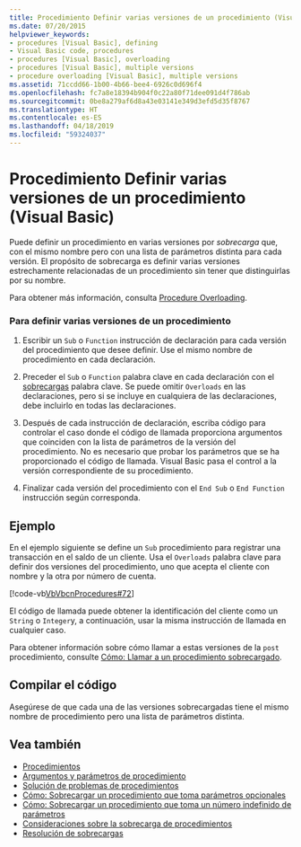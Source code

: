 ```yaml
---
title: Procedimiento Definir varias versiones de un procedimiento (Visual Basic)
ms.date: 07/20/2015
helpviewer_keywords:
- procedures [Visual Basic], defining
- Visual Basic code, procedures
- procedures [Visual Basic], overloading
- procedures [Visual Basic], multiple versions
- procedure overloading [Visual Basic], multiple versions
ms.assetid: 71ccdd66-1b00-4b66-bee4-6926c0d696f4
ms.openlocfilehash: fc7a8e18394b904f0c22a80f71dee091d4f786ab
ms.sourcegitcommit: 0be8a279af6d8a43e03141e349d3efd5d35f8767
ms.translationtype: HT
ms.contentlocale: es-ES
ms.lasthandoff: 04/18/2019
ms.locfileid: "59324037"
---
```

# <a name="how-to-define-multiple-versions-of-a-procedure-visual-basic"></a>Procedimiento Definir varias versiones de un procedimiento (Visual Basic)
Puede definir un procedimiento en varias versiones por *sobrecarga* que, con el mismo nombre pero con una lista de parámetros distinta para cada versión. El propósito de sobrecarga es definir varias versiones estrechamente relacionadas de un procedimiento sin tener que distinguirlas por su nombre.  
  
 Para obtener más información, consulta [Procedure Overloading](./procedure-overloading.md).  
  
### <a name="to-define-multiple-versions-of-a-procedure"></a>Para definir varias versiones de un procedimiento  
  
1. Escribir un `Sub` o `Function` instrucción de declaración para cada versión del procedimiento que desee definir. Use el mismo nombre de procedimiento en cada declaración.  
  
2. Preceder el `Sub` o `Function` palabra clave en cada declaración con el [sobrecargas](../../../../visual-basic/language-reference/modifiers/overloads.md) palabra clave. Se puede omitir `Overloads` en las declaraciones, pero si se incluye en cualquiera de las declaraciones, debe incluirlo en todas las declaraciones.  
  
3. Después de cada instrucción de declaración, escriba código para controlar el caso donde el código de llamada proporciona argumentos que coinciden con la lista de parámetros de la versión del procedimiento. No es necesario que probar los parámetros que se ha proporcionado el código de llamada. Visual Basic pasa el control a la versión correspondiente de su procedimiento.  
  
4. Finalizar cada versión del procedimiento con el `End Sub` o `End Function` instrucción según corresponda.  
  
## <a name="example"></a>Ejemplo  
 En el ejemplo siguiente se define un `Sub` procedimiento para registrar una transacción en el saldo de un cliente. Usa el `Overloads` palabra clave para definir dos versiones del procedimiento, uno que acepta el cliente con nombre y la otra por número de cuenta.  
  
 [!code-vb[VbVbcnProcedures#72](~/samples/snippets/visualbasic/VS_Snippets_VBCSharp/VbVbcnProcedures/VB/Class1.vb#72)]  
  
 El código de llamada puede obtener la identificación del cliente como un `String` o `Integer`y, a continuación, usar la misma instrucción de llamada en cualquier caso.  
  
 Para obtener información sobre cómo llamar a estas versiones de la `post` procedimiento, consulte [Cómo: Llamar a un procedimiento sobrecargado](./how-to-call-an-overloaded-procedure.md).  
  
## <a name="compiling-the-code"></a>Compilar el código  
 Asegúrese de que cada una de las versiones sobrecargadas tiene el mismo nombre de procedimiento pero una lista de parámetros distinta.  
  
## <a name="see-also"></a>Vea también

- [Procedimientos](./index.md)
- [Argumentos y parámetros de procedimiento](./procedure-parameters-and-arguments.md)
- [Solución de problemas de procedimientos](./troubleshooting-procedures.md)
- [Cómo: Sobrecargar un procedimiento que toma parámetros opcionales](./how-to-overload-a-procedure-that-takes-optional-parameters.md)
- [Cómo: Sobrecargar un procedimiento que toma un número indefinido de parámetros](./how-to-overload-a-procedure-that-takes-an-indefinite-number-of-parameters.md)
- [Consideraciones sobre la sobrecarga de procedimientos](./considerations-in-overloading-procedures.md)
- [Resolución de sobrecargas](./overload-resolution.md)
